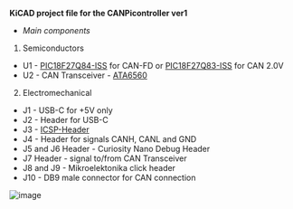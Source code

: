 
**KiCAD project file for the CANPicontroller ver1**
- *Main components*
1. Semiconductors
  - U1 - [PIC18F27Q84-ISS](https://www.microchip.com/wwwproducts/en/PIC18F27Q84) for CAN-FD or [PIC18F27Q83-ISS](https://www.microchip.com/wwwproducts/en/PIC18F27Q83) for CAN 2.0V 
  - U2 - CAN Transceiver - [ATA6560](https://www.microchip.com/wwwproducts/en/ATA6560)
2. Electromechanical
  - J1 - USB-C for +5V only
  - J2 - Header for USB-C
  - J3 - [ICSP-Header](https://ww1.microchip.com/downloads/en/devicedoc/30277d.pdf)
  - J4 - Header for signals CANH, CANL and GND
  - J5 and J6 Header - Curiosity Nano Debug Header
  - J7 Header - signal to/from CAN Transceiver
  - J8 and J9 - Mikroelektonika click header
  - J10 - DB9 male connector for CAN connection




![image](https://user-images.githubusercontent.com/82336645/116558031-4f919580-a8ff-11eb-8554-bc1d3ab76805.png)

